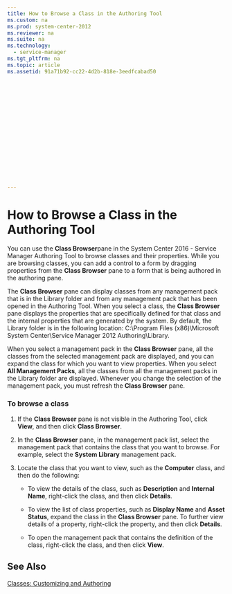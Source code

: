 ```yaml
---
title: How to Browse a Class in the Authoring Tool
ms.custom: na
ms.prod: system-center-2012
ms.reviewer: na
ms.suite: na
ms.technology: 
  - service-manager
ms.tgt_pltfrm: na
ms.topic: article
ms.assetid: 91a71b92-cc22-4d2b-818e-3eedfcabad50


















---
```

# How to Browse a Class in the Authoring Tool
You can use the **Class Browser**pane in the System Center 2016 - Service Manager Authoring Tool to browse classes and their properties. While you are browsing classes, you can add a control to a form by dragging properties from the **Class Browser** pane to a form that is being authored in the authoring pane.  
  
 The **Class Browser** pane can display classes from any management pack that is in the Library folder and from any management pack that has been opened in the Authoring Tool. When you select a class, the **Class Browser** pane displays the properties that are specifically defined for that class and the internal properties that are generated by the system. By default, the Library folder is in the following location: C:\\Program Files \(x86\)\\Microsoft System Center\\Service Manager 2012 Authoring\\Library.  
  
 When you select a management pack in the **Class Browser** pane, all the classes from the selected management pack are displayed, and you can expand the class for which you want to view properties. When you select **All Management Packs**, all the classes from all the management packs in the Library folder are displayed. Whenever you change the selection of the management pack, you must refresh the **Class Browser** pane.  
  
### To browse a class  
  
1.  If the **Class Browser** pane is not visible in the Authoring Tool, click **View**, and then click **Class Browser**.  
  
2.  In the **Class Browser** pane, in the management pack list, select the management pack that contains the class that you want to browse. For example, select the **System Library** management pack.  
  
3.  Locate the class that you want to view, such as the **Computer** class, and then do the following:  
  
    -   To view the details of the class, such as **Description** and **Internal Name**, right\-click the class, and then click **Details**.  
  
    -   To view the list of class properties, such as **Display Name** and **Asset Status**, expand the class in the **Class Browser** pane. To further view details of a property, right\-click the property, and then click **Details**.  
  
    -   To open the management pack that contains the definition of the class, right\-click the class, and then click **View**.  
  
## See Also  
 [Classes: Customizing and Authoring](../Topic/Classes:%20Customizing%20and%20Authoring.md)
